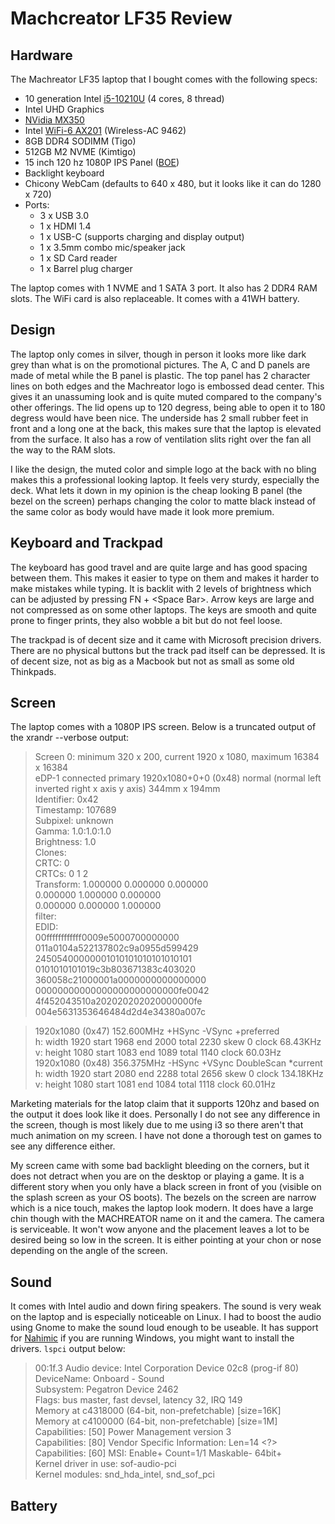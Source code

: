 # Machcreator LF35 Review  

## Hardware
The Machreator LF35 laptop that I bought comes with the following specs:
- 10 generation Intel [i5-10210U][1] (4 cores, 8 thread)
- Intel UHD Graphics
- [NVidia MX350][2]
- Intel [WiFi-6 AX201][3] (Wireless-AC 9462)
- 8GB DDR4 SODIMM (Tigo)
- 512GB M2 NVME (Kimtigo)
- 15 inch 120 hz 1080P IPS Panel ([BOE][4])
- Backlight keyboard
- Chicony WebCam (defaults to 640 x 480, but it looks like it can do 1280 x 720)
- Ports:
	- 3 x  USB 3.0
	- 1 x HDMI 1.4
	- 1 x USB-C (supports charging and display output)
	- 1 x 3.5mm combo mic/speaker jack
	- 1 x SD Card reader
	- 1 x Barrel plug charger

The laptop comes with 1 NVME and 1 SATA 3 port. It also has 2 DDR4 RAM slots. The WiFi card is also replaceable. It comes with a 41WH battery.

## Design
The laptop only comes in silver, though in person it looks more like dark grey than what is on the promotional pictures. The A, C and D panels are made of metal while the B panel is plastic. The top panel has 2 character lines on both edges and the Machreator logo is embossed dead center. This gives it an unassuming look and is quite muted compared to the company's other offerings. The lid opens up to 120 degress, being able to open it to 180 degress would have been nice. The underside has 2 small rubber feet in front and a long one at the back, this makes sure that the laptop is elevated from the surface. It also has a row of ventilation slits right over the fan all the way to the RAM slots.  

I like the design, the muted color and simple logo at the back with no bling makes this a professional looking laptop. It feels very sturdy, especially the deck. What lets it down in my opinion is the cheap looking B panel (the bezel on the screen) perhaps changing the color to matte black instead of the same color as body would have made it look more premium.

## Keyboard and Trackpad
The keyboard has good travel and are quite large and has good spacing between them. This makes it easier to type on them and makes it harder to make mistakes while typing. It is backlit with 2 levels of brightness which can be adjusted by pressing FN + \<Space Bar\>. Arrow keys are large and not compressed as on some other laptops. The keys are smooth and quite prone to finger prints, they also wobble a bit but do not feel loose.  

The trackpad is of decent size and it came with Microsoft precision drivers. There are no physical buttons but the track pad itself can be depressed. It is of decent size, not as big as a Macbook but not as small as some old Thinkpads.

## Screen
The laptop comes with a 1080P IPS screen. Below is a truncated output of the xrandr --verbose output:
>Screen 0: minimum 320 x 200, current 1920 x 1080, maximum 16384 x 16384  
>eDP-1 connected primary 1920x1080+0+0 (0x48) normal (normal left inverted right x axis y axis) 344mm x 194mm  
>	Identifier: 0x42  
>	Timestamp:  107689  
>	Subpixel:   unknown  
>	Gamma:      1.0:1.0:1.0  
>	Brightness: 1.0  
>	Clones:      
>	CRTC:       0  
>	CRTCs:      0 1 2  
>	Transform:  1.000000 0.000000 0.000000  
>	            0.000000 1.000000 0.000000  
>	            0.000000 0.000000 1.000000  
>	           filter:   
>	EDID:   
>		00ffffffffffff0009e5000700000000  
>		011a0104a522137802c9a0955d599429  
>		24505400000001010101010101010101  
>		0101010101019c3b803671383c403020  
>		360058c21000001a0000000000000000  
>		00000000000000000000000000fe0042  
>		4f452043510a202020202020000000fe  
>		004e5631353646484d2d4e34380a007c  

>  1920x1080 (0x47) 152.600MHz +HSync -VSync +preferred  
>        h: width  1920 start 1968 end 2000 total 2230 skew    0 clock  68.43KHz  
>        v: height 1080 start 1083 end 1089 total 1140           clock  60.03Hz  
>  1920x1080 (0x48) 356.375MHz -HSync +VSync DoubleScan *current  
>        h: width  1920 start 2080 end 2288 total 2656 skew    0 clock 134.18KHz  
>        v: height 1080 start 1081 end 1084 total 1118           clock  60.01Hz  

Marketing materials for the latop claim that it supports 120hz and based on the output it does look like it does. Personally I do not see any difference in the screen, though is most likely due to me using i3 so there aren't that much animation on my screen. I have not done a thorough test on  games to see any difference either.  

My screen came with some bad backlight bleeding on the corners, but it does not detract when you are on the desktop or playing a game. It is a different story when you only have a black screen in front of you (visible on the splash screen as your OS boots). The bezels on the screen are narrow which is a nice touch, makes the laptop look modern. It does have a large chin though with the MACHREATOR name on it and the camera. The camera is serviceable. It won't wow anyone and the placement leaves a lot to be desired being so low in the screen. It is either pointing at your chon or nose depending on the angle of the screen.  

## Sound
It comes with Intel audio and down firing speakers. The sound is very weak on the laptop and is especially noticeable on Linux. I had to boost the audio using Gnome to make the sound loud enough to be useable. It has support for [Nahimic][5] if you are running Windows, you might want to install the drivers. `lspci` output below:  
>00:1f.3 Audio device: Intel Corporation Device 02c8 (prog-if 80)  
>	DeviceName: Onboard - Sound  
>	Subsystem: Pegatron Device 2462  
>	Flags: bus master, fast devsel, latency 32, IRQ 149  
>	Memory at c4318000 (64-bit, non-prefetchable) [size=16K]  
>	Memory at c4100000 (64-bit, non-prefetchable) [size=1M]  
>	Capabilities: [50] Power Management version 3  
>	Capabilities: [80] Vendor Specific Information: Len=14 <?>  
>	Capabilities: [60] MSI: Enable+ Count=1/1 Maskable- 64bit+  
>	Kernel driver in use: sof-audio-pci  
>	Kernel modules: snd_hda_intel, snd_sof_pci  


## Battery

[1]: https://ark.intel.com/content/www/us/en/ark/products/195436/intel-core-i5-10210u-processor-6m-cache-up-to-4-20-ghz.html
[2]: https://www.nvidia.com/en-us/geforce/gaming-laptops/mx-350/
[3]: https://ark.intel.com/content/www/us/en/ark/products/130293/intel-wi-fi-6-ax201-gig.html
[4]: https://www.boe.com/en/about/boeqq/
[5]: https://www.nahimic.com
